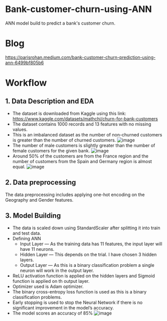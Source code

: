 # Bank-customer-churn-using-ANN
ANN model build to predict a bank's customer churn.

# Blog
https://parisrohan.medium.com/bank-customer-churn-prediction-using-ann-6499bf805b6

# Workflow

## 1. Data Description and EDA
* The dataset is downloaded from Kaggle using this link: https://www.kaggle.com/datasets/mathchi/churn-for-bank-customers
* The dataset contains 1000 records and 13 features with no missing values.
* This is an imbalanced dataset as the number of non-churned customers is greater than the number of churned customers.
![image](https://user-images.githubusercontent.com/49038495/171039432-cdc9c51a-b134-49c7-81c2-bbc3a501de2f.png)
* The number of male customers is slightly greater than the number of female customers for the given bank.
![image](https://user-images.githubusercontent.com/49038495/171039505-e0eba954-8c97-486d-bb39-3b16604ff865.png)
* Around 50% of the customers are from the France region and the number of customers from the Spain and Germany region is almost equal.
![image](https://user-images.githubusercontent.com/49038495/171039553-f99e1aa0-78f1-432b-b4cf-f514b8b53d03.png)

## 2. Data preprocessing
The data preprocessing includes applying one-hot encoding on the Geography and Gender features.

## 3. Model Building
* The data is scaled down using StandardScaler after splitting it into train and test data.
* Defining ANN
  * Input Layer — As the training data has 11 features, the input layer will have 11 neurons.
  * Hidden Layer — This depends on the trial. I have chosen 3 hidden layers.
  * Output Layer — As this is a binary classification problem a single neuron will work in the output layer.
* ReLU activation function is applied on the hidden layers and Sigmoid function is applied on th output layer.
* Optimizer used is Adam optimizer.
* The binary cross-entropy loss function is used as this is a binary classification problems.
* Early stopping is used to stop the Neural Network if there is no significant improvement in the model’s accuracy.
* The model scores an accuracy of 85%
![image](https://user-images.githubusercontent.com/49038495/171040302-b750e0a6-5393-49d7-bacb-8786d7aa600f.png)
